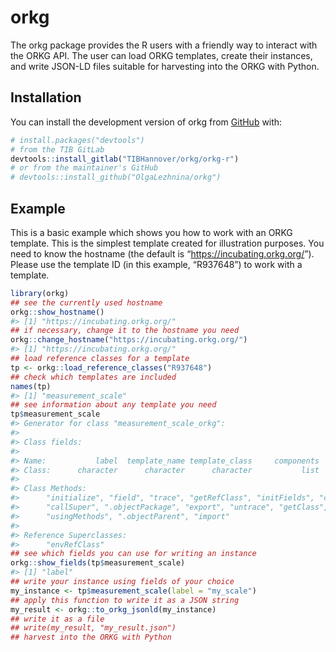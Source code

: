 
<!-- README.md is generated from README.Rmd. Please edit that file -->

# orkg

<!-- badges: start -->
<!-- badges: end -->

The orkg package provides the R users with a friendly way to interact
with the ORKG API. The user can load ORKG templates, create their
instances, and write JSON-LD files suitable for harvesting into the ORKG
with Python.

## Installation

You can install the development version of orkg from
[GitHub](https://github.com/) with:

``` r
# install.packages("devtools")
# from the TIB GitLab
devtools::install_gitlab("TIBHannover/orkg/orkg-r")
# or from the maintainer's GitHub
# devtools::install_github("OlgaLezhnina/orkg")
```

## Example

This is a basic example which shows you how to work with an ORKG
template. This is the simplest template created for illustration
purposes. You need to know the hostname (the default is
“<https://incubating.orkg.org/>”). Please use the template ID (in this
example, “R937648”) to work with a template.

``` r
library(orkg)
## see the currently used hostname 
orkg::show_hostname()
#> [1] "https://incubating.orkg.org/"
## if necessary, change it to the hostname you need
orkg::change_hostname("https://incubating.orkg.org/")
#> [1] "https://incubating.orkg.org/"
## load reference classes for a template
tp <- orkg::load_reference_classes("R937648")  
## check which templates are included 
names(tp)
#> [1] "measurement_scale"
## see information about any template you need
tp$measurement_scale
#> Generator for class "measurement_scale_orkg":
#> 
#> Class fields:
#>                                                                   
#> Name:           label  template_name template_class     components
#> Class:      character      character      character           list
#> 
#> Class Methods: 
#>      "initialize", "field", "trace", "getRefClass", "initFields", "copy", 
#>      "callSuper", ".objectPackage", "export", "untrace", "getClass", "show", 
#>      "usingMethods", ".objectParent", "import"
#> 
#> Reference Superclasses: 
#>      "envRefClass"
## see which fields you can use for writing an instance
orkg::show_fields(tp$measurement_scale)
#> [1] "label"
## write your instance using fields of your choice
my_instance <- tp$measurement_scale(label = "my_scale")
## apply this function to write it as a JSON string
my_result <- orkg::to_orkg_jsonld(my_instance)
## write it as a file
## write(my_result, "my_result.json")
## harvest into the ORKG with Python
```
